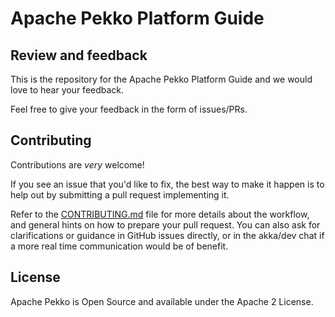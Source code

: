 Apache Pekko Platform Guide
===========================

Review and feedback
-------------------

This is the repository for the Apache Pekko Platform Guide and we would love to hear your feedback.

Feel free to give your feedback in the form of issues/PRs.

Contributing
------------
Contributions are *very* welcome!

If you see an issue that you'd like to fix, the best way to make it happen is to help out by submitting a pull request implementing it.

Refer to the [CONTRIBUTING.md](https://github.com/apache/incubator-pekko-platform-guide/blob/master/CONTRIBUTING.md) file for more details about the workflow,
and general hints on how to prepare your pull request. You can also ask for clarifications or guidance in GitHub issues directly,
or in the akka/dev chat if a more real time communication would be of benefit.

License
-------

Apache Pekko is Open Source and available under the Apache 2 License.
